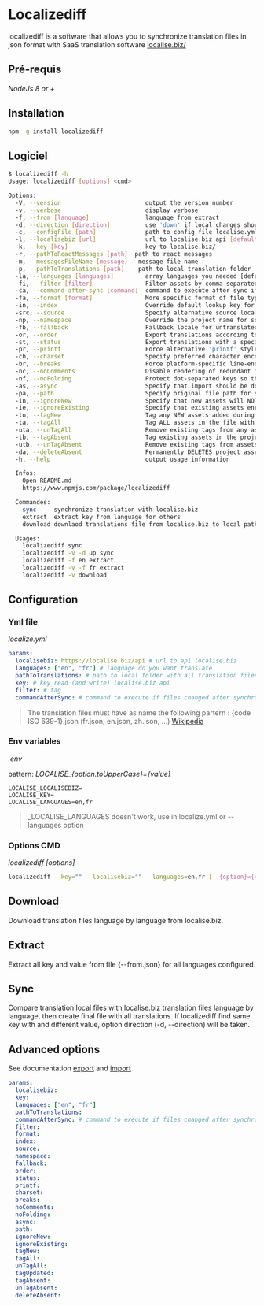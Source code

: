 # Localizediff

localizediff is a software that allows you to synchronize translation files in json format with SaaS translation software [localise.biz/](https://localise.biz/)

## Pré-requis

_NodeJs 8 or +_

## Installation

```bash
npm -g install localizediff
```

## Logiciel

```bash
$ localizediff -h
Usage: localizediff [options] <cmd>

Options:
  -V, --version                        output the version number
  -v, --verbose                        display verbose
  -f, --from [language]                language from extract
  -d, --direction [direction]          use 'down' if local changes should be overwritten [default: 'down'] ( use for sync cmd )
  -c, --configFile [path]              path to config file localise.yml [default: './localise.yml']
  -l, --localisebiz [url]              url to localise.biz api [default='https://localise.biz/api']
  -k, --key [key]                      key to localise.biz/
  -r, --pathToReactMessages [path]  path to react messages
  -m, --messagesFileName [message]   message file name
  -p, --pathToTranslations [path]    path to local translation folder
  -la, --languages [languages]         array languages you needed [default: ['en']] ex: en,fr,es,...
  -fi, --filter [filter]               Filter assets by comma-separated tag names. Match any tag with * and negate tags by prefixing with !
  -ca, --command-after-sync [command]  command to execute after sync if translation file changed
  -fa, --format [format]               More specific format of file type. e.g. symfony applies to php, xlf & yml [default value: 'script']
  -in, --index                         Override default lookup key for the file format: 'id', 'text' or a custom alias
  -src, --source                       Specify alternative source locale instead of project default
  -np, --namespace                     Override the project name for some language packs that use it as a key prefix
  -fb, --fallback                      Fallback locale for untranslated assets, specified as short code. e.g. en or en_GB
  -or, --order                         Export translations according to asset order
  -st, --status                        Export translations with a specific status or flag. Negate values by prefixing with !. e.g. 'translated', or '!fuzzy'.
  -pr, --printf                        Force alternative 'printf' style.
  -ch, --charset                       Specify preferred character encoding. Alternative to Accept-Charset header but accepts a single value which must be valid.
  -br, --breaks                        Force platform-specific line-endings. Default is Unix (LF) breaks.
  -nc, --noComments                    Disable rendering of redundant inline comments including the Loco banner.
  -nf, --noFolding                     Protect dot-separated keys so that foo.bar is not folded into object properties.
  -as, --async                         Specify that import should be done asynchronously (recommended for large files)
  -pa, --path                          Specify original file path for source code references (excluding line number)
  -in, --ignoreNew                     Specify that new assets will NOT be added to the project
  -ie, --ignoreExisting                Specify that existing assets encountered in the file will NOT be updated
  -tn, --tagNew                        Tag any NEW assets added during the import with the given tags (comma separated)
  -ta, --tagAll                        Tag ALL assets in the file with the given tags (comma separated)
  -uta, --unTagAll                     Remove existing tags from any assets matched in the imported file (comma separated)
  -tb, --tagAbsent                     Tag existing assets in the project that are NOT found in the imported file
  -utb, --unTagAbsent                  Remove existing tags from assets NOT found in the imported file
  -da, --deleteAbsent                  Permanently DELETES project assets NOT found in the file (use with extreme caution)
  -h, --help                           output usage information

  Infos:
	Open README.md
	https://www.npmjs.com/package/localizediff

  Commandes:
	sync 	 synchronize translation with localise.biz
	extract  extract key from language for others
	download downlaod translations file from localise.biz to local pathToTranslations

  Usages:
	localizediff sync
	localizediff -v -d up sync
	localizediff -f en extract
	localizediff -v -f fr extract
	localizediff -v download
```

## Configuration

### Yml file

_localize.yml_

```yaml
params:
  localisebiz: https://localise.biz/api # url to api localise.biz
  languages: ["en", "fr"] # language do you want translate
  pathToTranslations: # path to local folder with all translation files (fr.json, en.json, es.json, ...)
  key: # key read (and write) localise.biz api
  filter: # tag
  commandAfterSync: # command to execute if files changed after synchronization (ex : "make --directory=/home/my-project yarn-install")
```

> The translation files must have as name the following partern : {code ISO 639-1}.json (fr.json, en.json, zh.json, ...) [Wikipedia](https://en.wikipedia.org/wiki/List_of_ISO_639-1_codes)

### Env variables

_.env_

pattern: _LOCALISE\_{option.toUpperCase}={value}_

```
LOCALISE_LOCALISEBIZ=
LOCALISE_KEY=
LOCALISE_LANGUAGES=en,fr
```

> \_LOCALISE_LANGUAGES doesn't work, use in localize.yml or --languages option

### Options CMD

_localizediff [options]_

```bash
localizediff --key="" --localisebiz="" --languages=en,fr [--{option}={value}]
```

## Download

Download translation files language by language from localise.biz.

## Extract

Extract all key and value from file {--from.json} for all languages configured.

## Sync

Compare translation local files with localise.biz translation files language by language, then create final file with all translations.
If localizediff find same key with and different value, option direction (-d, --direction) will be taken.

## Advanced options

See documentation [export](https://localise.biz/api/docs/export/exportlocale) and [import](https://localise.biz/api/docs/import/import)

```yaml
params:
  localisebiz:
  key:
  languages: ["en", "fr"]
  pathToTranslations:
  commandAfterSync: # command to execute if files changed after synchronization (ex : "make --directory=/home/my-project yarn-install")
  filter:
  format:
  index:
  source:
  namespace:
  fallback:
  order:
  status:
  printf:
  charset:
  breaks:
  noComments:
  noFolding:
  async:
  path:
  ignoreNew:
  ignoreExisting:
  tagNew:
  tagAll:
  unTagAll:
  tagUpdated:
  tagAbsent:
  unTagAbsent:
  deleteAbsent:
```
